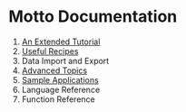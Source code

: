 # Motto Documentation

1. [An Extended Tutorial](tut.md)
2. [Useful Recipes](recip.md)
3. Data Import and Export
4. [Advanced Topics](adv.md)
5. [Sample Applications](sample.md)
6. Language Reference
7. Function Reference